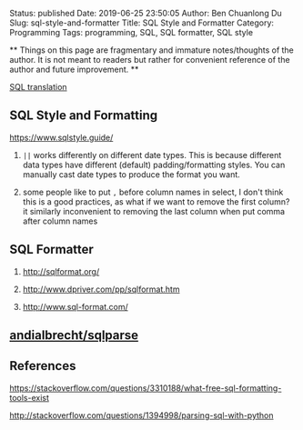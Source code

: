 Status: published
Date: 2019-06-25 23:50:05
Author: Ben Chuanlong Du
Slug: sql-style-and-formatter
Title: SQL Style and Formatter
Category: Programming
Tags: programming, SQL, SQL formatter, SQL style

**
Things on this page are
fragmentary and immature notes/thoughts of the author.
It is not meant to readers
but rather for convenient reference of the author and future improvement.
**


[SQL translation](https://www.jooq.org/translate/)

## SQL Style and Formatting

https://www.sqlstyle.guide/

1. `||` works differently on different date types. 
    This is because different data types have different (default) padding/formatting styles.
    You can manually cast date types to produce the format you want. 

2. some people like to put `,` 
    before column names in select, 
    I don't think this is a good practices, 
    as what if we want to remove the first column? 
    it similarly inconvenient to removing the last column when put comma after column names

## SQL Formatter

1. <http://sqlformat.org/>

2. <http://www.dpriver.com/pp/sqlformat.htm>

3. <http://www.sql-format.com/>

## [andialbrecht/sqlparse](https://github.com/andialbrecht/sqlparse)

## References

https://stackoverflow.com/questions/3310188/what-free-sql-formatting-tools-exist

http://stackoverflow.com/questions/1394998/parsing-sql-with-python